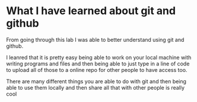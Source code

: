 # What I have learned about git and github

From going through this lab I was able to better understand using git and github.

I leanred that it is pretty easy being able to work on your local machine with writing programs and files and then being able to just type in a line of code to upload all of those to a online repo for other people to have access too.

There are many different things you are able to do with git and then being able to use them locally and then share all that with other people is really cool
